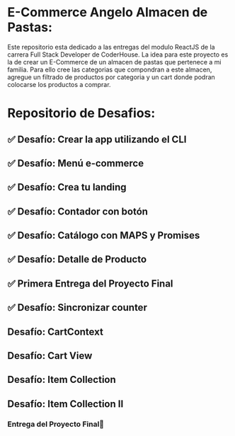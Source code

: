 # E-Commerce Angelo Almacen de Pastas:

Este repositorio esta dedicado a las entregas del modulo ReactJS de la carrera Full Stack Developer de CoderHouse. La idea para este proyecto es la de crear un E-Commerce de un almacen de pastas que pertenece a mi familia. Para ello cree las categorias que compondran a este almacen, agregue un filtrado de productos por categoria y un cart donde podran colocarse los productos a comprar.

# Repositorio de Desafios:

## ✅ Desafío: Crear la app utilizando el CLI

## ✅ Desafío: Menú e-commerce

## ✅ Desafío: Crea tu landing

## ✅ Desafío: Contador con botón

## ✅ Desafío: Catálogo con MAPS y Promises

## ✅ Desafío: Detalle de Producto

## ✅ Primera Entrega del Proyecto Final

## ✅ Desafío: Sincronizar counter

## Desafío: CartContext

## Desafío: Cart View

## Desafío: Item Collection

## Desafío: Item Collection II

### Entrega del Proyecto Final🧨

